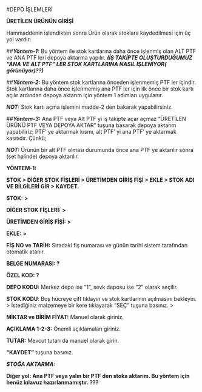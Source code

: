 #DEPO İŞLEMLERİ

**ÜRETİLEN ÜRÜNÜN GİRİŞİ**

Hammaddenin işlendikten sonra Ürün olarak stoklara kaydedilmesi için üç yol vardır:

##**_Yöntem-1:_** 
Bu yöntem ile stok kartlarına daha önce işlenmiş olan ALT PTF ve ANA PTF leri depoya aktarma yapılır. **_(İŞ TAKİPTE OLUŞTURDUĞUMUZ “ANA VE ALT PTF” LER STOK KARTLARINA NASIL İŞLENİYOR( görünüyor)??)_**

##**_Yöntem-2:_**
 Bu yöntem stok kartlarına önceden işlenmemiş PTF ler içindir. Stok kartlarına daha önce işlenmemiş ana PTF ler için ilk önce bir stok kartı açılır ardından depoya aktarım için yöntem 1 adımları uygulanır.

**_NOT:_** Stok kartı açma işlemini madde-2 den bakarak yapabilirsiniz.

##**_Yöntem-3:_**
 Ana PTF veya Alt PTF yi iş takipte açar açmaz “ÜRETİLEN ÜRÜNÜ PTF VEYA DEPOYA AKTAR” tuşuna basarak depoya aktarım yapabiliriz; PTF’ ye aktarmak kısmı, alt PTF’ yi ana PTF’ ye aktarmak kasıtıdır. Çünkü;

**_NOT:_**  Ürünün bir alt PTF olması durumunda önce ana PTF ye aktarılır sonra (set halinde) depoya aktarılır.

**YÖNTEM-1:**

**STOK > DİĞER STOK FİŞLERİ > ÜRETİMDEN GİRİŞ FİŞİ > EKLE > STOK ADI VE BİLGİLERİ GİR > KAYDET.**

**STOK:** **>**

**DİĞER STOK FİŞLERİ:** **>**

**ÜRETİMDEN GİRİŞ FİŞİ:** **>**

**EKLE:** **>**

**FİŞ NO ve TARİH:**  Sıradaki fiş numarası ve günün tarihi sistem tarafından otomatik atanır.

**BELGE NUMARASI: ?**

**ÖZEL KOD: ?**

**DEPO KODU:**  Merkez depo ise “1”, sevk deposu ise “2” olarak seçilir.

**STOK KODU**: Boş hücreye çift tıklayın ve stok kartlarının açılmasını bekleyin. > İstediğiniz malzemeye bir kere tıklayarak “SEÇ” tuşuna basınız. >

**MİKTAR ve BİRİM FİYAT:**  Manuel olarak giriniz.

**AÇIKLAMA 1-2-3:**  Önemli açıklamaları giriniz.

**TUTAR:** Mevcut tutarı da manuel olarak girin.

**“KAYDET”**  tuşuna basınız.

**_STOĞA AKTARMA:_**

**Diğer yol: Ana PTF veya yalın bir PTF den stoka aktarım. Bu yöntem için henüz kılavuz hazırlanmamıştır. ???**